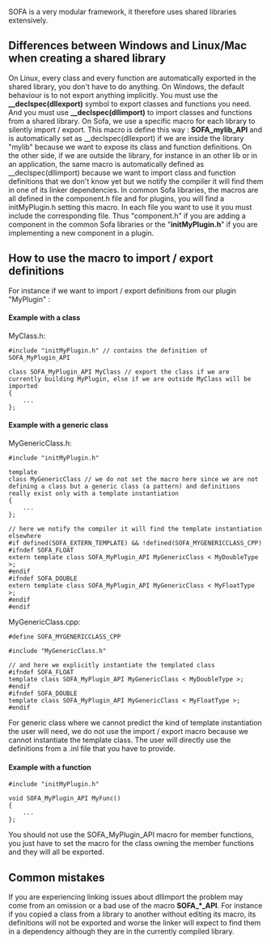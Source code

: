 SOFA is a very modular framework, it therefore uses shared libraries extensively.

Differences between Windows and Linux/Mac when creating a shared library
------------------------------------------------------------------------

On Linux, every class and every function are automatically exported
in the shared library, you don't have to do anything. On Windows, the
default behaviour is to not export anything implicitly. You must use the
**\_\_declspec(dllexport)** symbol to export classes and functions you
need. And you must use **\_\_declspec(dllimport)** to import classes and
functions from a shared library. On Sofa, we use a specific macro for
each library to silently import / export. This macro is define this way
: **SOFA\_mylib\_API** and is automatically set as
\_\_declspec(dllexport) if we are inside the library "mylib" because we
want to expose its class and function definitions. On the other side, if
we are outside the library, for instance in an other lib or in an
application, the same macro is automatically defined as
\_\_declspec(dllimport) because we want to import class and function
definitions that we don't know yet but we notify the compiler it will
find them in one of its linker dependencies. In common Sofa libraries,
the macros are all defined in the component.h file and for plugins, you
will find a initMyPlugin.h setting this macro. In each file you want to
use it you must include the corresponding file. Thus "component.h" if
you are adding a component in the common Sofa libraries or the
"**initMyPlugin.h**" if you are implementing a new component in a
plugin.

How to use the macro to import / export definitions
---------------------------------------------------

For instance if we want to import / export definitions from our plugin
"MyPlugin" :

#### Example with a class

MyClass.h:

    #include "initMyPlugin.h" // contains the definition of SOFA_MyPlugin_API

    class SOFA_MyPlugin_API MyClass // export the class if we are currently building MyPlugin, else if we are outside MyClass will be imported
    {
        ...
    };

#### Example with a generic class

MyGenericClass.h:

    #include "initMyPlugin.h"

    template
    class MyGenericClass // we do not set the macro here since we are not defining a class but a generic class (a pattern) and definitions really exist only with a template instantiation
    {
        ...
    };

    // here we notify the compiler it will find the template instantiation elsewhere
    #if defined(SOFA_EXTERN_TEMPLATE) && !defined(SOFA_MYGENERICCLASS_CPP)
    #ifndef SOFA_FLOAT
    extern template class SOFA_MyPlugin_API MyGenericClass < MyDoubleType >;
    #endif
    #ifndef SOFA_DOUBLE
    extern template class SOFA_MyPlugin_API MyGenericClass < MyFloatType >;
    #endif
    #endif

MyGenericClass.cpp:

    #define SOFA_MYGENERICCLASS_CPP

    #include "MyGenericClass.h"

    // and here we explicitly instantiate the templated class
    #ifndef SOFA_FLOAT
    template class SOFA_MyPlugin_API MyGenericClass < MyDoubleType >;
    #endif
    #ifndef SOFA_DOUBLE
    template class SOFA_MyPlugin_API MyGenericClass < MyFloatType >;
    #endif

For generic class where we cannot predict the kind of template
instantiation the user will need, we do not use the import / export
macro because we cannot instantiate the template class. The user will
directly use the definitions from a .inl file that you have to provide.

#### Example with a function

    #include "initMyPlugin.h"

    void SOFA_MyPlugin_API MyFunc()
    {
        ...
    };

You should not use the SOFA\_MyPlugin\_API macro for member functions,
you just have to set the macro for the class owning the member functions
and they will all be exported.

Common mistakes
---------------

If you are experiencing linking issues about dllimport the problem may
come from an omission or a bad use of the macro **SOFA\_\*\_API**. For
instance if you copied a class from a library to another without editing
its macro, its definitions will not be exported and worse the linker
will expect to find them in a dependency although they are in the
currently compiled library.
